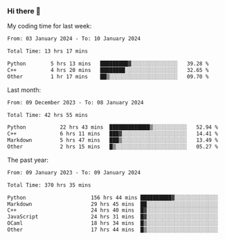 ### Hi there 👋

My coding time for last week:

<!--START_SECTION:week-->

```txt
From: 03 January 2024 - To: 10 January 2024

Total Time: 13 hrs 17 mins

Python        5 hrs 13 mins   █████████▓░░░░░░░░░░░░░░░   39.28 %
C++           4 hrs 20 mins   ████████░░░░░░░░░░░░░░░░░   32.65 %
Other         1 hr 17 mins    ██▒░░░░░░░░░░░░░░░░░░░░░░   09.70 %
```

<!--END_SECTION:week-->

Last month:

<!--START_SECTION:month-->

```txt
From: 09 December 2023 - To: 08 January 2024

Total Time: 42 hrs 55 mins

Python           22 hrs 43 mins  █████████████▒░░░░░░░░░░░   52.94 %
C++              6 hrs 11 mins   ███▓░░░░░░░░░░░░░░░░░░░░░   14.41 %
Markdown         5 hrs 47 mins   ███▒░░░░░░░░░░░░░░░░░░░░░   13.49 %
Other            2 hrs 15 mins   █▒░░░░░░░░░░░░░░░░░░░░░░░   05.27 %
```

<!--END_SECTION:month-->

The past year:

<!--START_SECTION:year-->

```txt
From: 09 January 2023 - To: 09 January 2024

Total Time: 370 hrs 35 mins

Python                     156 hrs 44 mins ██████████▓░░░░░░░░░░░░░░   42.30 %
Markdown                   29 hrs 45 mins  ██░░░░░░░░░░░░░░░░░░░░░░░   08.03 %
C++                        24 hrs 40 mins  █▓░░░░░░░░░░░░░░░░░░░░░░░   06.66 %
JavaScript                 24 hrs 31 mins  █▓░░░░░░░░░░░░░░░░░░░░░░░   06.62 %
OCaml                      18 hrs 34 mins  █▒░░░░░░░░░░░░░░░░░░░░░░░   05.01 %
Other                      17 hrs 44 mins  █▒░░░░░░░░░░░░░░░░░░░░░░░   04.79 %
```

<!--END_SECTION:year-->
